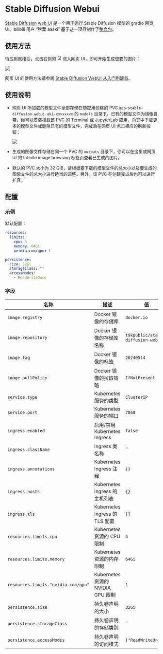 # Stable Diffusion Webui

[Stable Diffusion web UI](https://github.com/AUTOMATIC1111/stable-diffusion-webui) 是一个用于运行 Stable Diffusion 模型的 gradio 网页 UI。bilibili 用户 “秋葉 aaaki” 基于这一项目制作了[整合包](https://www.bilibili.com/video/BV1iM4y1y7oA/)。

## 使用方法

待应用就绪后，点击右侧的 <svg width="1em" height="1em" class="MuiSvgIcon-root MuiSvgIcon-colorPrimary MuiSvgIcon-fontSizeMedium css-jxtyyz" focusable="false" aria-hidden="true" viewBox="0 0 24 24" data-testid="OpenInNewIcon"><path d="M19 19H5V5h7V3H5c-1.11 0-2 .9-2 2v14c0 1.1.89 2 2 2h14c1.1 0 2-.9 2-2v-7h-2zM14 3v2h3.59l-9.83 9.83 1.41 1.41L19 6.41V10h2V3z"></path></svg> 进入网页 UI，即可开始生成想要的图片：

![](https://s2.loli.net/2024/06/18/DEvIuZPtmCdkcz7.png)

网页 UI 的使用方法请参阅 [Stable Diffusion WebUI 从入门到卸载](https://docs.qq.com/doc/p/4d05d5a8f1282662dd5b7e526ecfe8d8ecbcee17)。

## 使用说明

* 网页 UI 所加载的模型文件全部存储在随应用创建的 PVC `app-stable-diffusion-webui-aki-xxxxxxxx` 的 `models` 目录下，已有的模型文件为镜像自带。你可以安装挂载该 PVC 的 Terminal 或 JupyterLab 应用，向其中下载更多的模型文件或删除已有的模型文件，完成后在网页 UI 点击相应的刷新按钮：

    ![](https://s2.loli.net/2024/06/18/WRPoig1Uk59uF7B.png)

* 生成的图像文件存储在同一个 PVC 的 `outputs` 目录下，你可以在这里或网页 UI 的 Infinite image browsing 标签页查看已生成的图片。

* 默认的 PVC 大小为 32 GiB，请根据要下载的模型文件的总大小以及要生成的图像文件的总大小进行适当的调整。另外，该 PVC 在创建完成后也可以进行扩容。

## 配置

### 示例

默认配置：

```yaml
resources:
  limits:
    cpu: 4
    memory: 64Gi
    nvidia.com/gpu: 1

persistence:
  size: 32Gi
  storageClass: ""
  accessModes:
    - ReadWriteOnce
```

### 字段

| 名称                                | 描述                              | 值                                 |
| ----------------------------------- | --------------------------------- | ---------------------------------- |
| `image.registry`                    | Docker 镜像的存储库               | `docker.io`                        |
| `image.repository`                  | Docker 镜像的存储库名称           | `t9kpublic/stable-diffusion-webui` |
| `image.tag`                         | Docker 镜像的标签                 | `20240514`                         |
| `image.pullPolicy`                  | Docker 镜像的拉取策略             | `IfNotPresent`                     |
| `service.type`                      | Kubernetes 服务的类型             | `ClusterIP`                        |
| `service.port`                      | Kubernetes 服务的端口             | `7860`                             |
| `ingress.enabled`                   | 启用/禁用 Kubernetes Ingress      | `false`                            |
| `ingress.className`                 | Ingress 类名称                    | ``                                 |
| `ingress.annotations`               | Kubernetes Ingress 注释           | `{}`                               |
| `ingress.hosts`                     | Kubernetes Ingress 的主机列表     | `{}`                               |
| `ingress.tls`                       | Kubernetes Ingress 的 TLS 配置    | `[]`                               |
| `resources.limits.cpu`              | Kubernetes 资源的 CPU 限制        | `4`                                |
| `resources.limits.memory`           | Kubernetes 资源的内存限制         | `64Gi`                             |
| `resources.limits."nvidia.com/gpu"` | Kubernetes 资源的 NVIDIA GPU 限制 | `1`                                |
| `persistence.size`                  | 持久卷声明的大小                  | `32Gi`                             |
| `persistence.storageClass`          | 持久卷声明的存储类别              | ``                                 |
| `persistence.accessModes`           | 持久卷声明的访问模式              | `["ReadWriteOnce"]`                |
